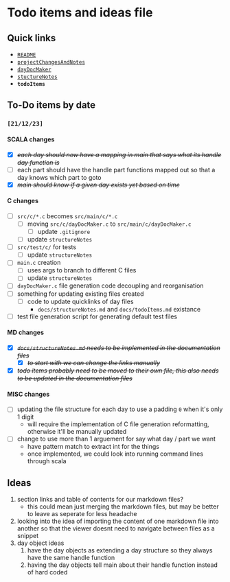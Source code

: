 # Todo items and ideas file

## Quick links
* [`README`](./README.md)
* [`projectChangesAndNotes`](./projectChangesAndNotes.md)
* [`dayDocMaker`](./dayDocMaker.md)
* [`stuctureNotes`](./stuctureNotes.md)
* **`todoItems`**

## To-Do items by date

### `[21/12/23]`

#### SCALA changes
- [x] ~~*each day should now have a mapping in main that says what its handle day function is*~~
- [ ] each part should have the handle part functions mapped out so that a day knows which part to goto
- [x] ~~*main should know if a given day exists yet based on time*~~

#### C changes
- [ ] `src/c/*.c` becomes `src/main/c/*.c`
    - [ ] moving `src/c/dayDocMaker.c` to `src/main/c/dayDocMaker.c`
        - [ ] update `.gitignore`
    - [ ] update `structureNotes`
- [ ] `src/test/c/` for tests
    - [ ] update `structureNotes`
- [ ] `main.c` creation
    - [ ] uses args to branch to different C files
    - [ ] update `structureNotes`
- [ ] `dayDocMaker.c` file generation code decoupling and reorganisation 
- [ ] something for updating existing files created
    - [ ] code to update quicklinks of day files
        * `docs/structureNotes.md` and `docs/todoItems.md` existance
- [ ] test file generation script for generating default test files

#### MD changes
- [x] ~~*`docs/structureNotes.md` needs to be implemented in the documentation files*~~
    - [x] ~~*to start with we can change the links manually*~~
- [x] ~~*todo items probably need to be moved to their own file, this also needs to be updated in the documentation files*~~

#### MISC changes
- [ ] updating the file structure for each day to use a padding `0` when it's only 1 digit
    * will require the implementation of C file generation reformatting, otherwise it'll be manually updated
- [ ] change to use more than 1 arguement for say what day / part we want
    * have pattern match to extract int for the things
    * once implemented, we could look into running command lines through scala

## Ideas
1. section links and table of contents for our markdown files?
    * this could mean just merging the markdown files, but may be better to leave as seperate for less headache
2. looking into the idea of importing the content of one markdown file into another so that the viewer doesnt need to navigate between files as a snippet
3. day object ideas
    1. have the day objects as extending a day structure so they always have the same handle function
    2. having the day objects tell main about their handle function instead of hard coded


